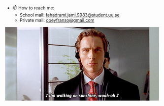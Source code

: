 - 📫 How to reach me: 
    - School mail: fahadrami.jami.9983@student.uu.se
    - Private mail: obeyfranso@gmail.com

![bateman - I'm walking on sunshine!](bateman.gif)

<!--
**McFrappe/McFrappe** is a ✨ _special_ ✨ repository because its `README.md` (this file) appears on your GitHub profile.

Here are some ideas to get you started:

- 🔭 I’m currently working on ...
- 🌱 I’m currently learning ...
- 👯 I’m looking to collaborate on ...
- 🤔 I’m looking for help with ...
- 💬 Ask me about ...
- 😄 Pronouns: ...
- ⚡ Fun fact: ...
-->
